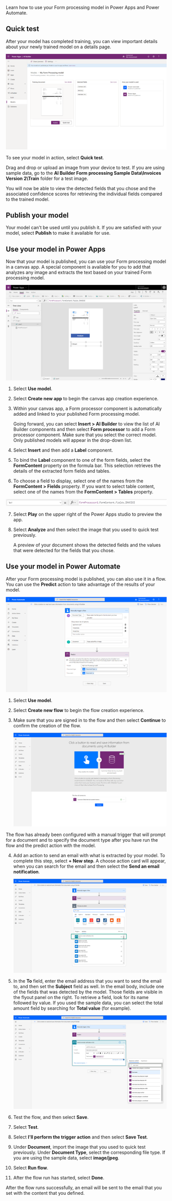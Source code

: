Learn how to use your Form processing model in Power Apps and Power
Automate.

## Quick test

After your model has completed training, you can view important details
about your newly trained model on a details page.

![Trained model details page](../media/image4.png)

To see your model in action, select **Quick test**.

Drag and drop or upload an image from your device to test. If you are
using sample data, go to the **AI Builder Form processing Sample Data\Invoices Version 2\Train** folder for a test image.

You will now be able to view the detected fields that you chose and the
associated confidence scores for retrieving the individual fields
compared to the trained model.

## Publish your model

Your model can't be used until you publish it. If you are satisfied with
your model, select **Publish** to make it available for use.

## Use your model in Power Apps

Now that your model is published, you can use your Form processing model
in a canvas app. A special component is available for you to add that
analyzes any image and extracts the text based on your trained Form
processing model.

![Use your model in Power Apps](../media/image5.png)

1.  Select **Use model**.
2.  Select **Create new app** to begin the canvas app creation
    experience.
3.  Within your canvas app, a Form processor component is automatically
    added and linked to your published Form processing model.
    
    Going forward, you can select **Insert > AI Builder** to view the
    list of AI Builder components and then select **Form processor** to
    add a Form processor component. Make sure that you
    select the correct model. Only published models will appear in the
    drop-down list.
4.  Select **Insert** and then add a **Label** component.
5.  To bind the **Label** component to one of the form fields, select
    the **FormContent** property on the formula bar. This selection
    retrieves the details of the extracted form fields and tables.
6.  To choose a field to display, select one of the names from the
    **FormContent > Fields** property. If you want to select table
    content, select one of the names from the **FormContent > Tables**
    property.

![Select Fields or Tables property](../media/image6.png)

7.  Select **Play** on the upper right of the Power Apps studio to
    preview the app.
8.  Select **Analyze** and then select the image that you used to quick test previously.

    A preview of your document shows the detected fields and the values
    that were detected for the fields that you chose.

## Use your model in Power Automate

After your Form processing model is published, you can also use it in a
flow. You can use the **Predict** action to take advantage of the
results of your model.

![Use your model in Power Automate](../media/image7.png)

1.  Select **Use model**.
2.  Select **Create new flow** to begin the flow creation experience.
3.  Make sure that you are signed in to the flow and then select **Continue** to confirm the creation of the flow. 

    ![screenshot](../media/image8.png)

The flow has already been configured with a manual trigger that will prompt for a document and to specify the document type after you have run the flow and the predict action with the model.

4.  Add an action to send an email with what is extracted by your model. To complete this step, select **+ New step**. A choose action card will appear, when you can search for the email and then select the **Send an email notification**.  

    ![screenshot](../media/image9.png)

5.  In the **To** field, enter the email address that you want to send the email to, and then set the **Subject** field as well. In the email body, include one of the fields that was detected by the model. Those fields are visible in the flyout panel on the right. To retrieve a field, look for its name followed by value. If you used the sample data, you can select the total amount field by searching for **Total value** (for example).  

    ![screenshot](../media/image10.png)

6.  Test the flow, and then select **Save**.
7.  Select **Test**.
8.  Select **I'll perform the trigger action** and then select **Save Test**.
9.  Under **Document**, import the image that you used to quick test previously. Under **Document Type**, select the corresponding file type. If you are using the sample data, select **image/jpeg**.
10.  Select **Run flow**.
11.  After the flow run has started, select **Done**.

After the flow runs successfully, an email will be sent to the email that you set with the content that you defined.
